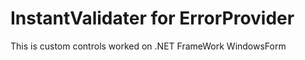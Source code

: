 
InstantValidater for ErrorProvider
==================================

This is custom controls worked on .NET FrameWork WindowsForm

